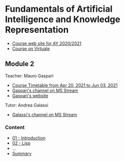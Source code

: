 # Fundamentals of Artificial Intelligence and Knowledge Representation

- [Course web site for AY 2020/2021](https://www.unibo.it/en/teaching/course-unit-catalogue/course-unit/2020/446566)
- [Course on Virtuale](https://virtuale.unibo.it/course/view.php?id=18810#section-5)

## Module 2

Teacher: Mauro Gaspari

- [Course Timetable from Apr 20, 2021 to Jun 03, 2021](https://www.unibo.it/en/teaching/course-unit-catalogue/course-unit/2020/446566/orariolezioni#447772)
- [Gaspari's channel on MS Stream](https://web.microsoftstream.com/user/a2374c7e-3191-4b84-8837-8b9d9d3df4d3)
- [Gaspari's website](http://cs.unibo.it/~gaspari/)

Tutor: Andrea Galassi

- [Galassi's channel on MS Stream](https://web.microsoftstream.com/user/70efed76-394d-4b59-8022-ce80116cb89b)

### Content

- [01 - Introduction](01%20-%20Introduction.md)
- [02 - Lisp](02%20-%20Lisp.md)
- ...
- [Summary](summary.md)
